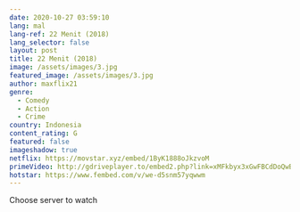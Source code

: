 ```yaml
---
date: 2020-10-27 03:59:10
lang: mal
lang-ref: 22 Menit (2018)
lang_selector: false
layout: post
title: 22 Menit (2018)
image: /assets/images/3.jpg
featured_image: /assets/images/3.jpg
author: maxflix21
genre:
  - Comedy
  - Action
  - Crime
country: Indonesia
content_rating: G
featured: false
imageshadow: true
netflix: https://movstar.xyz/embed/1ByK1888oJkzvoM
primeVideo: http://gdriveplayer.to/embed2.php?link=xMFkbyx3xGwFBCdDoQwB5gtRrJ2GWDEIv%252FRjXWba8kXrNT3BRvDT8o8YYCCs1EAhkDpXc2aktPmjCb%252FOpgMwb4F%252BcXNsUEJpjsotId7bCNpVOlerqSXzXBZgps420fd6jNSwqLbh1Gs8slSlTQs68B09wtcpWxMcp0wwRo%252BEDI6M4vLjuxuQL%252FOhD695ZnSxI%253D
hotstar: https://www.fembed.com/v/we-d5snm57yqwwm
---
```

Choose server to watch